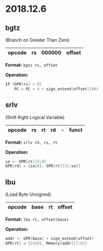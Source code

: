 # 2018.12.6

## bgtz
(Branch on Greater Than Zero)

| opcode | rs | 000000 | offset | 
| :-: | :-: | :-: | :-: |

**Format:** `bgtz rs, offset`

**Operation:**
```verilog
if (GPR[rs] > 0)
    PC = PC + 4 + sign_extend(offset||00)
```

## srlv
(Shift Right Logical Variable)

| opcode | rs | rt | rd | - | funct | 
| :-: | :-: | :-: | :-: | :-: | :-: |

**Format:** `srlv rd, rs, rt`

**Operation:**
```verilog
sa <- GPR[rs][4:0]
GPR[rd] = {sa{0}, GPR[rt][31:sa]}
```

## lbu
(Load Byte Unsigned)

| opcode | base | rt | offset | 
| :-: | :-: | :-: | :-: |

**Format:** `lbu rt, offset(base)`

**Operation:**
```verilog
addr <- GPR[base] + sign_extend(offset)
GPR[rt] = {24{0}, Memory[addr][7:0]}
```